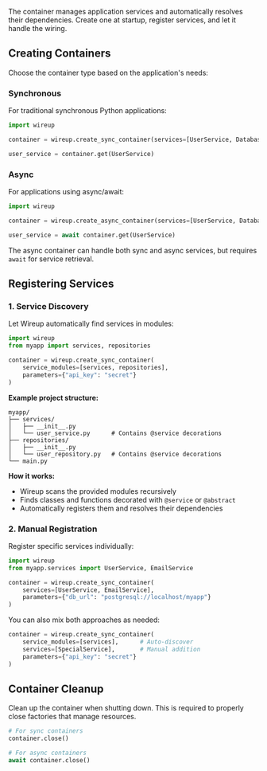 The container manages application services and automatically resolves their dependencies. Create one at startup, register services, and let it handle the wiring.

## Creating Containers

Choose the container type based on the application's needs:

### Synchronous

For traditional synchronous Python applications:

```python
import wireup

container = wireup.create_sync_container(services=[UserService, Database])

user_service = container.get(UserService)
```

### Async

For applications using async/await:

```python
import wireup

container = wireup.create_async_container(services=[UserService, Database])

user_service = await container.get(UserService)
```

The async container can handle both sync and async services, but requires `await` for service retrieval.

## Registering Services

### 1. Service Discovery

Let Wireup automatically find services in modules:

```python
import wireup
from myapp import services, repositories

container = wireup.create_sync_container(
    service_modules=[services, repositories],
    parameters={"api_key": "secret"}
)
```

**Example project structure:**

```
myapp/
├── services/
│   ├── __init__.py
│   └── user_service.py      # Contains @service decorations
├── repositories/
│   ├── __init__.py
│   └── user_repository.py   # Contains @service decorations
└── main.py
```

**How it works:**

- Wireup scans the provided modules recursively
- Finds classes and functions decorated with `@service` or `@abstract`
- Automatically registers them and resolves their dependencies

### 2. Manual Registration

Register specific services individually:

```python
import wireup
from myapp.services import UserService, EmailService

container = wireup.create_sync_container(
    services=[UserService, EmailService],
    parameters={"db_url": "postgresql://localhost/myapp"}
)
```

You can also mix both approaches as needed:

```python
container = wireup.create_sync_container(
    service_modules=[services],      # Auto-discover
    services=[SpecialService],       # Manual addition
    parameters={"api_key": "secret"}
)
```

## Container Cleanup

Clean up the container when shutting down. This is required to properly close factories that manage resources.

```python
# For sync containers
container.close()

# For async containers
await container.close()
```
